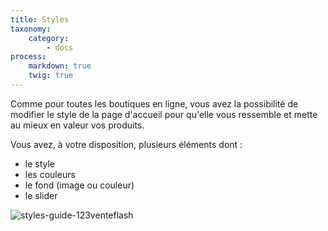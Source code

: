 ```yaml
---
title: Styles
taxonomy:
    category:
        - docs
process:
    markdown: true
    twig: true
---
```


Comme pour toutes les boutiques en ligne, vous avez la possibilité de modifier le style de la page d'accueil pour qu'elle vous ressemble et mette au mieux en valeur vos produits. 

Vous avez, à votre disposition, plusieurs éléments dont :

- le style
- les couleurs
- le fond (image ou couleur)
- le slider

![styles-guide-123venteflash](media/15961817825641/styles-guide-123venteflash.png)